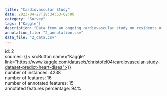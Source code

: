 ```yaml
---
title: "Cardiovascular Study"
date: 2023-04-27T18:34:53+02:00
category: "Survey"
tags: ["Kaggle"]
description: "Data from an ongoing cardiovascular study on residents of the town of Framingham, Massachusetts. The classification goal is to predict whether the patient has 10-year risk of future coronary heart disease (CHD)."
annotation_file: "2_annotation.csv"
data_file: "2_data.csv"
---
```

id: 2 \
sources: {{< srcButton name="Kaggle" link="https://www.kaggle.com/datasets/christofel04/cardiovascular-study-dataset-predict-heart-disea">}}  \
number of instances: 4238 \
number of features: 16 \
number of annotated features: 15 \
annotated features percentage: 94% 
